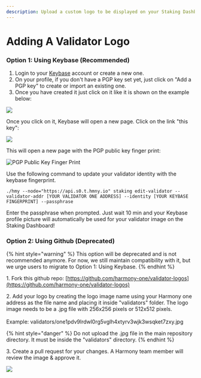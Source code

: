```yaml
---
description: Upload a custom logo to be displayed on your Staking Dashboard profile
---
```


# Adding A Validator Logo

### &#x20;Option 1: Using Keybase (Recommended) <a href="#using-keybase-recommended" id="using-keybase-recommended"></a>

1. Login to your [Keybase](https://keybase.io/) account or create a new one.
2. On your profile, if you don't have a PGP key set yet, just click on "Add a PGP key" to create or import an existing one.
3. Once you have created it just click on it like it is shown on the example below:

![](../../../.gitbook/assets/add\_edit\_pgp\_key.png)

Once you click on it, Keybase will open a new page. Click on the link "this key":

![](../../../.gitbook/assets/pgp\_this\_key.png)

This will open a new page with the PGP public key finger print:

![PGP Public Key Finger Print](../../../.gitbook/assets/pgp\_fingerprint.png)

Use the following command to update your validator identity with the keybase fingerprint.&#x20;

```
./hmy --node="https://api.s0.t.hmny.io" staking edit-validator --validator-addr [YOUR VALIDATOR ONE ADDRESS] --identity [YOUR KEYBASE FINGERPRINT] --passphrase
```

Enter the passphrase when prompted. Just wait 10 min and your Keybase profile picture will automatically be used for your validator image on the Staking Dashboard!

### Option 2: Using Github (Deprecated) <a href="#uploading-a-custom-logo" id="uploading-a-custom-logo"></a>

{% hint style="warning" %}
This option will be deprecated and is not recommended anymore. For now, we still maintain compatibility with it, but we urge users to migrate to Option 1: Using Keybase.
{% endhint %}

1\. Fork this github repo: [https://github.com/harmony-one/validator-logos](https://github.com/harmony-one/validator-logos)​

2\. Add your logo by creating the logo image name using your Harmony one address as the file name and placing it inside "validators" folder. The logo image needs to be a .jpg file with 256x256 pixels or 512x512 pixels.\
\
Example: validators/one1pdv9lrdwl0rg5vglh4xtyrv3wjk3wsqket7zxy.jpg

{% hint style="danger" %}
Do not upload the .jpg file in the main repository directory. It must be inside the "validators" directory.
{% endhint %}

3\. Create a pull request for your changes. A Harmony team member will review the image & approve it.

![](https://blobs.gitbook.com/assets%2F-M-IDt7HenNiPUXWT\_3k%2F-M1q8Eka44xqHjcC7U5S%2F-M1qUcrcCDBse9V2-zhm%2FScreen%20Shot%202020-03-07%20at%2011.34.55%20AM.png?alt=media\&token=1c53a6a9-ce60-414e-9c57-21f9d6e7b731)

